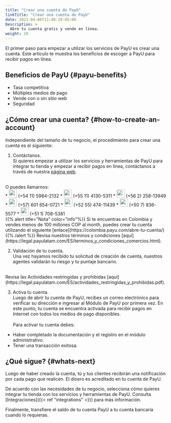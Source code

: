 ```yaml
---
title: "Crear una cuenta de PayU"
linkTitle: "Crear una cuenta de PayU"
date: 2021-04-06T11:40:29-05:00
Description: >
  Abre tu cuenta gratis y vende en línea.
weight: 10
---
```

El primer paso para empezar a utilizar los servicios de PayU es crear una cuenta. Este artículo te muestra los beneficios de escoger a PayU para recibir pagos en línea.

## Beneficios de PayU {#payu-benefits}
* Tasa competitiva
* Múltiples medios de pago
* Vende con o sin sitio web
* Seguridad

## ¿Cómo crear una cuenta? {#how-to-create-an-account}
Independiente del tamaño de tu negocio, el procedimiento para crear una cuenta es el siguiente:

1. Contáctanos.<br>
Si quieres empezar a utilizar los servicios y herramientas de PayU para integrar tu tienda y empezar a recibir pagos en línea, contáctanos a través de nuestra [página web](https://www.payu.com).<br>
<br>
O puedes llamarnos:
<br>
* <img src="/assets/Argentina.png" width="25px"/> (+54 11) 5984-2132
* <img src="/assets/Brasil.png" width="25px"/> (+55 11) 4130-5311
* <img src="/assets/Chile.png" width="25px"/> (+56 2) 258-13949
* <img src="/assets/Colombia.png" width="25px"/> (+57) 601 654-0721
* <img src="/assets/Mexico.png" width="25px"/> (+52 55) 474-11439
* <img src="/assets/Panama.png" width="25px"/> (+50 7) 836-5577
* <img src="/assets/Peru.png" width="25px"/> (+51 1) 708-5381
<br>
{{% alert title="Nota" color="info"%}}
Si te encuentras en Colombia y vendes menos de 100 millones COP al month, puedes crear tu cuenta utilizando el siguiente [enlace](https://colombia.payu.com/abre-tu-cuenta/)
{{% /alert %}}
Revisa nuestros términos y condiciones [aquí](https://legal.payulatam.com/ES/terminos_y_condiciones_comercios.html).

2. Validación de tu cuenta.<br>
Una vez hayamos recibido tu solicitud de creación de cuenta, nuestros agentes validarán tu riesgo y tu puntaje bancario. <br>
<br>
Revisa las Actividades restringidas y prohibidas [aquí](https://legal.payulatam.com/ES/actividades_restringidas_y_prohibidas.pdf). 

3. Activa tu cuenta.<br>
Luego de abrir tu cuenta de PayU, recibes un correo electrónico para verificar su dirección e ingresar al Módulo de PayU por primera vez. En este punto, tu cuenta se encuentra activada para recibir pagos en Internet con todos los medios de pago disponibles.
<br><br>
Para activar tu cuenta debes:
- Haber completado la documentación y el registro en el módulo administrativo.
- Tener una transacción exitosa.

## ¿Qué sigue? {#whats-next}
Luego de haber creado la cuenta, tú y tus clientes recibirán una notificación por cada pago que realicen. El dinero es acreditado en tu cuenta de PayU.

De acuerdo con las necesidades de tu negocio, selecciona cómo quieres integrar tu tienda con los servicios y herramientas de PayU. Consulta [Integraciones]({{< ref "integrations" >}}) para más información.

Finalmente, transfiere el saldo de tu cuenta PayU a tu cuenta bancaria cuando lo requieras.